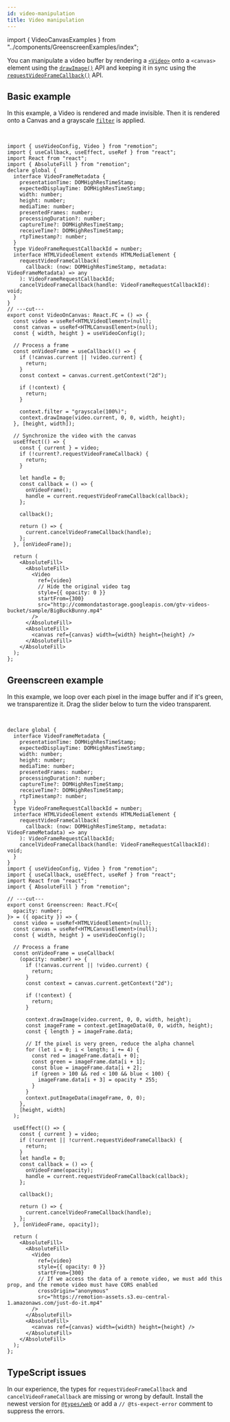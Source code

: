 ```yaml
---
id: video-manipulation
title: Video manipulation
---
```


import { VideoCanvasExamples } from "../components/GreenscreenExamples/index";

You can manipulate a video buffer by rendering a [`<Video>`](/docs/video) onto a `<canvas>` element using the [`drawImage()`](https://developer.mozilla.org/en-US/docs/Web/API/CanvasRenderingContext2D/drawImage) API and keeping it in sync using the [`requestVideoFrameCallback()`](https://blog.tomayac.com/2020/05/15/the-requestvideoframecallback-api/) API.

## Basic example

In this example, a Video is rendered and made invisible. Then it is rendered onto a Canvas and a grayscale [`filter`](https://developer.mozilla.org/en-US/docs/Web/API/CanvasRenderingContext2D/filter) is applied.

<VideoCanvasExamples type="base"/>
<br/>

```tsx twoslash
import { useVideoConfig, Video } from "remotion";
import { useCallback, useEffect, useRef } from "react";
import React from "react";
import { AbsoluteFill } from "remotion";
declare global {
  interface VideoFrameMetadata {
    presentationTime: DOMHighResTimeStamp;
    expectedDisplayTime: DOMHighResTimeStamp;
    width: number;
    height: number;
    mediaTime: number;
    presentedFrames: number;
    processingDuration?: number;
    captureTime?: DOMHighResTimeStamp;
    receiveTime?: DOMHighResTimeStamp;
    rtpTimestamp?: number;
  }
  type VideoFrameRequestCallbackId = number;
  interface HTMLVideoElement extends HTMLMediaElement {
    requestVideoFrameCallback(
      callback: (now: DOMHighResTimeStamp, metadata: VideoFrameMetadata) => any
    ): VideoFrameRequestCallbackId;
    cancelVideoFrameCallback(handle: VideoFrameRequestCallbackId): void;
  }
}
// ---cut---
export const VideoOnCanvas: React.FC = () => {
  const video = useRef<HTMLVideoElement>(null);
  const canvas = useRef<HTMLCanvasElement>(null);
  const { width, height } = useVideoConfig();

  // Process a frame
  const onVideoFrame = useCallback(() => {
    if (!canvas.current || !video.current) {
      return;
    }
    const context = canvas.current.getContext("2d");

    if (!context) {
      return;
    }

    context.filter = "grayscale(100%)";
    context.drawImage(video.current, 0, 0, width, height);
  }, [height, width]);

  // Synchronize the video with the canvas
  useEffect(() => {
    const { current } = video;
    if (!current?.requestVideoFrameCallback) {
      return;
    }

    let handle = 0;
    const callback = () => {
      onVideoFrame();
      handle = current.requestVideoFrameCallback(callback);
    };

    callback();

    return () => {
      current.cancelVideoFrameCallback(handle);
    };
  }, [onVideoFrame]);

  return (
    <AbsoluteFill>
      <AbsoluteFill>
        <Video
          ref={video}
          // Hide the original video tag
          style={{ opacity: 0 }}
          startFrom={300}
          src="http://commondatastorage.googleapis.com/gtv-videos-bucket/sample/BigBuckBunny.mp4"
        />
      </AbsoluteFill>
      <AbsoluteFill>
        <canvas ref={canvas} width={width} height={height} />
      </AbsoluteFill>
    </AbsoluteFill>
  );
};
```

## Greenscreen example

In this example, we loop over each pixel in the image buffer and if it's green, we transparentize it. Drag the slider below to turn the video transparent.

<VideoCanvasExamples type="greenscreen"/>
<br/>

```tsx twoslash
declare global {
  interface VideoFrameMetadata {
    presentationTime: DOMHighResTimeStamp;
    expectedDisplayTime: DOMHighResTimeStamp;
    width: number;
    height: number;
    mediaTime: number;
    presentedFrames: number;
    processingDuration?: number;
    captureTime?: DOMHighResTimeStamp;
    receiveTime?: DOMHighResTimeStamp;
    rtpTimestamp?: number;
  }
  type VideoFrameRequestCallbackId = number;
  interface HTMLVideoElement extends HTMLMediaElement {
    requestVideoFrameCallback(
      callback: (now: DOMHighResTimeStamp, metadata: VideoFrameMetadata) => any
    ): VideoFrameRequestCallbackId;
    cancelVideoFrameCallback(handle: VideoFrameRequestCallbackId): void;
  }
}
import { useVideoConfig, Video } from "remotion";
import { useCallback, useEffect, useRef } from "react";
import React from "react";
import { AbsoluteFill } from "remotion";

// ---cut---
export const Greenscreen: React.FC<{
  opacity: number;
}> = ({ opacity }) => {
  const video = useRef<HTMLVideoElement>(null);
  const canvas = useRef<HTMLCanvasElement>(null);
  const { width, height } = useVideoConfig();

  // Process a frame
  const onVideoFrame = useCallback(
    (opacity: number) => {
      if (!canvas.current || !video.current) {
        return;
      }
      const context = canvas.current.getContext("2d");

      if (!context) {
        return;
      }

      context.drawImage(video.current, 0, 0, width, height);
      const imageFrame = context.getImageData(0, 0, width, height);
      const { length } = imageFrame.data;

      // If the pixel is very green, reduce the alpha channel
      for (let i = 0; i < length; i += 4) {
        const red = imageFrame.data[i + 0];
        const green = imageFrame.data[i + 1];
        const blue = imageFrame.data[i + 2];
        if (green > 100 && red < 100 && blue < 100) {
          imageFrame.data[i + 3] = opacity * 255;
        }
      }
      context.putImageData(imageFrame, 0, 0);
    },
    [height, width]
  );

  useEffect(() => {
    const { current } = video;
    if (!current || !current.requestVideoFrameCallback) {
      return;
    }
    let handle = 0;
    const callback = () => {
      onVideoFrame(opacity);
      handle = current.requestVideoFrameCallback(callback);
    };

    callback();

    return () => {
      current.cancelVideoFrameCallback(handle);
    };
  }, [onVideoFrame, opacity]);

  return (
    <AbsoluteFill>
      <AbsoluteFill>
        <Video
          ref={video}
          style={{ opacity: 0 }}
          startFrom={300}
          // If we access the data of a remote video, we must add this prop, and the remote video must have CORS enabled
          crossOrigin="anonymous"
          src="https://remotion-assets.s3.eu-central-1.amazonaws.com/just-do-it.mp4"
        />
      </AbsoluteFill>
      <AbsoluteFill>
        <canvas ref={canvas} width={width} height={height} />
      </AbsoluteFill>
    </AbsoluteFill>
  );
};
```

## TypeScript issues

In our experience, the types for `requestVideoFrameCallback` and `cancelVideoFrameCallback` are missing or wrong by default. Install the newest version for [`@types/web`](https://www.npmjs.com/package/@types/web)
or add a `// @ts-expect-error` comment to suppress the errors.
